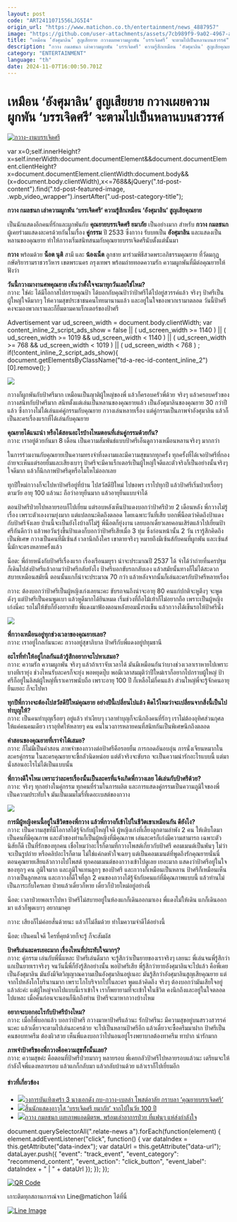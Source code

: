 ```yaml
---
layout: post
code: "ART2411071556LJG5I4"
origin_url: "https://www.matichon.co.th/entertainment/news_4887957"
image: "https://github.com/user-attachments/assets/7cb989f9-9a02-4967-a136-a1e2ef67a9d1"
title: "เหมือน ‘อังศุมาลิน’ สูญเสียยาย กวางเผยความผูกพัน ‘บรรเจิดศรี’ จะตามไปเป็นหลานบนสวรรค์"
description: "กวาง กมลชนก เล่าความผูกพัน 'บรรเจิดศรี' ความรู้สึกเหมือน 'อังศุมาลิน' สูญเสียคุณยาย"
category: "ENTERTAINMENT"
language: "th"
date: 2024-11-07T16:00:50.701Z
---
```


# เหมือน ‘อังศุมาลิน’ สูญเสียยาย กวางเผยความผูกพัน ‘บรรเจิดศรี’ จะตามไปเป็นหลานบนสวรรค์

[![](https://www.matichon.co.th/wp-content/uploads/2024/11/กวาง-งานบรรเจิดศรี.jpg "กวาง-งานบรรเจิดศรี")](https://www.matichon.co.th/wp-content/uploads/2024/11/กวาง-งานบรรเจิดศรี.jpg)

var x=0;self.innerHeight?x=self.innerWidth:document.documentElement&&document.documentElement.clientHeight?x=document.documentElement.clientWidth:document.body&&(x=document.body.clientWidth),x<=768&&jQuery(".td-post-content").find(".td-post-featured-image, .wpb\_video\_wrapper").insertAfter(".ud-post-category-title");

**กวาง กมลชนก เล่าความผูกพัน ‘บรรเจิดศรี’ ความรู้สึกเหมือน ‘อังศุมาลิน’ สูญเสียคุณยาย**

เป็นนักแสดงอีกคนที่รักและผูกพันกับ **คุณยายบรรเจิดศรี ยมาภัย** เป็นอย่างมาก สำหรับ **กวาง กมลชนก** ผู้เคยร่วมแสดงละครด้วยกันในเรื่อง **คู่กรรม** ปี 2533 ซึ่งกวาง รับบทเป็น **อังศุมาลิน** และแสดงเป็นหลานของคุณยาย ทำให้กวางเริ่มสนิทสนมกับคุณยายบรรเจิดศรีนับตั้งแต่นั้นมา

**กวาง** พร้อมด้วย **น็อต นุติ** สามี และ **น้องเน็ต** ลูกชาย มาร่วมพิธีสวดพระอภิธรรมคุณยาย ที่วัดมกุฏกษัตริยารามราชวรวิหาร เขตพระนคร กรุงเทพฯ พร้อมถ่ายทอดความรัก ความผูกพันที่มีต่อคุณยายให้ฟังว่า

**วันนี้กวางมางานศพคุณยาย เห็นว่าตั้งใจจะมาทุกวันเลยใช่ไหม?**  
กวาง: ใช่ค่ะ ได้มีโอกาสไปกราบคุณป้า ได้บอกกับคุณป้าว่าป้าศรีได้ไปอยู่สวรรค์แล้ว จริงๆ ป้าศรีเป็นผู้ใหญ่ใจดีมากๆ ให้ความสุขประชาชนคนไทยมานานแล้ว และอยู่ในใจของพวกเรามาตลอด วันนี้ป้าศรีคงจะมองพวกเราและก็ยิ้มตามคาแร็กเตอร์ของป้าศรี

Advertisement var ud\_screen\_width = document.body.clientWidth; var content\_inline\_2\_script\_ads\_show = false || ( ud\_screen\_width >= 1140 ) || ( ud\_screen\_width >= 1019 && ud\_screen\_width < 1140 ) || ( ud\_screen\_width >= 768 && ud\_screen\_width < 1019 ) || ( ud\_screen\_width < 768 ) ; if(!content\_inline\_2\_script\_ads\_show){ document.getElementsByClassName("td-a-rec-id-content\_inline\_2")\[0\].remove(); }

![](https://www.matichon.co.th/wp-content/uploads/2024/11/138457_0-1.jpg)

กวางก็ผูกพันกับป้าศรีมาก เหมือนเป็นญาติผู้ใหญ่ของพี่ แล้วก็ครอบครัวพี่ด้วย จริงๆ แล้วครอบครัวของกวางสนิทกับป้าศรีมาก สนิทตั้งแต่เล่นเป็นหลานของคุณยายแล้ว เป็นอังศุมาลินของคุณยาย 30 กว่าปีแล้ว ซึ่งกวางไม่ได้เล่นแค่คู่กรรมกับคุณยาย กวางเล่นหลายเรื่อง แต่คู่กรรมเป็นภาพจำอังศุมาลิน แล้วก็เป็นละครเรื่องแรกที่ได้เล่นกับคุณยาย

**คุณยายได้แนะนำ หรือได้สอนอะไรบ้างไหมตอนที่เล่นคู่กรรมด้วยกัน?**  
กวาง: เราอยู่ด้วยกันมา 8 เดือน เป็นความสัมพันธ์แบบป้าศรีเอ็นดูกวางเหมือนหลานจริงๆ มากกว่า

ในการร่วมงานกับคุณยายเป็นความทรงจำที่งดงามและมีความสุขมากทุกครั้ง ทุกครั้งที่ได้เจอป้าศรีที่กองถ่ายจะเห็นแต่รอยยิ้มและเสียงเบาๆ ป้าศรีจะมีคาแร็กเตอร์เป็นผู้ใหญ่ใจดีและตัวจริงก็เป็นอย่างนั้นจริงๆ ใจดีมาก แล้วก็นึกภาพป้าศรีดุหรือโมโหไม่ออกเลย

ทุกปีใหม่กวางก็จะไปหาป้าศรีอยู่ที่บ้าน ไปสวัสดีปีใหม่ ไปขอพร เราไปทุกปี แล้วป้าศรีเริ่มป่วยเรื่อยๆ ตามวัย อายุ 100 แล้วนะ ถือว่าอายุยืนมาก แล้วอายุยืนแบบจำได้

ตอนป้าศรีป่วยไปหลายรอบก็ไปเยี่ยม แต่รอบหลังเห็นป้าแดงบอกว่าป้าศรีป่วย 2 เดือนหลัง พี่กวางไม่รู้เรื่อง เพราะตัวเองงานยุ่งมาก แต่แปลกนะคิดถึงตลอด โดยเฉพาะวันที่เสีย บอกพี่น็อตว่าคิดถึงป้าแดงกับป้าศรีจังเลย ป่านนี้จะเป็นยังไงบ้างก็ไม่รู้ พี่น็อตก็ยุ่งงาน เลยบอกเดี๋ยวเลยคอนเสิร์ตแล้วไปเยี่ยมป้าศรีกันดีกว่า แล้วพอวันรุ่งขึ้นป้าแดงก็บอกว่าป้าศรีเสียเมื่อ 3 ทุ่ม ซึ่งก่อนหน้านั้น 2 วัน เรารู้สึกคิดถึงเป็นพิเศษ กวางเป็นคนที่มีเซ้นส์ เวลานึกถึงใคร เขาตายจริงๆ หมายถึงมีเซ้นส์กับคนที่ผูกพัน และเซ้นส์นี้มักจะตรงหลายครั้งแล้ว

น็อต: พี่ถ่ายหนังกับป้าศรีเรื่องแรก เรื่องเรือนมยุรา น่าจะประมาณปี 2537 ได้ จำได้ว่าถ่ายที่นครปฐม ก็เดินไปส่งป้าศรีแล้วถามว่าป้าศรีกลับยังไง ป้าศรีบอกขับรถกลับเอง แล้วสมัยนั้นทางก็ไม่ได้สะดวกสบายเหมือนสมัยนี้ ตอนนั้นแกก็น่าจะประมาณ 70 กว่า แล้วหลังจากนั้นก็เล่นละครกับป้าศรีหลายเรื่อง

กวาง: ต้องบอกว่าป้าศรีเป็นผู้หญิงเก่งเลยนะคะ ขับรถจนถึงน่าจะอายุ 80 คนแก่ปกติจะหูตึงๆ จะพูดดังๆ แต่ป้าศรีเป็นคนพูดเบา แล้วหูดีมากได้ยินหมด เริ่มช่วงที่ถือไม้เท้าก็ไม่อยากถือ เพราะเป็นผู้หญิงเก่งนี่คะ รถไม่ให้ขับก็ยังอยากขับ พี่แดงมาฟ้องตอนหลังยอมนั่งรถเข็น แล้วกวางได้เข็นรถให้ป้าศรีนั่ง

![](https://www.matichon.co.th/wp-content/uploads/2024/11/138458_0.jpg)

**พี่กวางเหมือนอยู่ทุกช่วงเวลาของคุณยายเลย?**  
กวาง: เราอยู่ไกลกันนะคะ กวางอยู่สุขาภิบาล ป้าศรีกับพี่แดงอยู่ปทุมธานี

**อะไรที่ทำให้อยู่ไกลกันแล้วรู้สึกอยากจะไปหาเสมอ?**  
กวาง: ความรัก ความผูกพัน จริงๆ แล้วถ้าเราจับเวลาได้ มันมีเหมือนกันว่าบางช่วงเวลาเราหายไปเพราะบางทีเรายุ่ง ช่วงไหนรับละครก็จะยุ่ง พอหยุดปุ๊บ พอมีเวลาสมมุติว่าปีใหม่เราก็อยากไปกราบผู้ใหญ่ ป้าศรีก็อยู่ในลิสต์ผู้ใหญ่ที่เราเคารพนับถือ เพราะอายุ 100 ปี ก็เหลือไม่กี่คนแล้ว ส่วนใหญ่พี่จะรู้จักคนอายุยืนเยอะ ก็จะไปหา

**ทุกปีพี่กวางจะต้องไปสวัสดีปีใหม่คุณยาย อย่างปีนี้เปลี่ยนไปแล้ว คิดไว้ไหมว่าจะเปลี่ยนจากสิ่งนี้เป็นไปทำบุญให้?**  
กวาง: เป็นคนทำบุญเรื่อยๆ อยู่แล้ว ทำเงียบๆ เวลาทำบุญก็จะนึกถึงคนที่รักๆ เราไม่ต้องอุทิศส่วนกุศลให้แค่คนคนเดียว เราอุทิศให้หลายๆ คน คนในวงการหลายคนที่สนิทกันเป็นพิเศษนึกถึงตลอด

**คำสอนของคุณยายที่เราจำได้เสมอ?**  
กวาง: ก็ไม่มีเป็นคำสอน ภาพจำของกวางต่อป้าศรีคือรอยยิ้ม การกอดอันอบอุ่น การนั่งเจียนหมากในละครคู่กรรม ในละครคุณยายจะขี้กลัวนิดหน่อย แต่ตัวจริงจะขับรถ จะเป็นความน่ารักอะไรแบบนี้ แต่มานั่งสอนอะไรไม่ได้เป็นแบบนั้น

**พี่กวางดีใจไหม เพราะว่าละครเรื่องนั้นเป็นละครที่แจ้งเกิดพี่กวางเลย ได้เล่นกับป้าศรีด้วย?**  
กวาง: จริงๆ ทุกอย่างในคู่กรรม ทุกคนที่ร่วมในการผลิต และการแสดงคู่กรรมเป็นความภูมิใจของพี่ เป็นความประทับใจ มันเป็นเมมโมรี่ที่เดอะเบสต์ของกวาง

![](https://www.matichon.co.th/wp-content/uploads/2024/11/138808_0.jpg)

**การมีผู้หญิงคนนี้อยู่ในชีวิตของพี่กวาง แล้วพี่กวางก็เข้าไปในชีวิตเขาเหมือนกัน ดียังไง?**  
กวาง: เป็นความสุขที่มีโอกาสได้รู้จักกับผู้ใหญ่ใจดี ผู้หญิงเก่งที่เลี้ยงลูกตามลำพัง 2 คน ให้เติบโตมาเป็นคนที่มีคุณภาพ และตัวของท่านก็เป็นผู้หญิงที่มีคุณภาพ เล่นละครก็เก่งมีความสามารถ เฉพาะตัว นิสัยก็ดี เป็นที่รักของทุกคน เชื่อไหมว่าอะไรก็ตามที่กวางโพสต์เกี่ยวกับป้าศรี คอมเมนต์เป็นพันๆ ไม่ว่าจะเป็นรูปถ่าย หรือคลิปอะไรก็ตาม ไม่ใช่แค่กดหัวใจเฉยๆ แต่เป็นคอมเมนต์ที่พูดถึงรักคุณยายนั่นนี่ ตอนคุณยายเสียแล้วกวางไปโพสต์ ทุกคอมเมนต์ของกวางเข้าไปดูเลย เยอะมาก แสดงว่าป้าศรีอยู่ในใจของทุกๆ คน ภูมิใจมาก และภูมิใจแทนลูกๆ ของป้าศรี และกวางก็เหมือนเป็นหลาน ป้าศรีก็เหมือนเห็นกวางเป็นลูกหลาน และกวางก็ดีใจที่ลูก 2 คนของกวางได้รู้จักกับคนแก่ที่มีคุณภาพแบบนี้ แล้วท่านไม่เป็นภาระกับใครเลย ป่วยแล้วเดี๋ยวก็หาย เดี๋ยวก็ป่วยใหม่อยู่อย่างนี้

น็อต: เวลาป่วยพอเราไปหา ป้าศรีไม่สบายอยู่ในห้องแกก็เดินออกมาเอง พี่แดงไม่ให้เดิน แกก็เดินออกมา แล้วก็พูดเบาๆ อยากมาคุย

กวาง: เสียงก็ไม่ค่อยสั่นด้วยนะ แล้วก็ไม่ลืมด้วย ทำไมความจำดีได้อย่างนี้

น็อต: เป็นคนใจดี ใครที่คุยด้วยก็จะรู้ ก็จะสัมผัส

**ป้าศรีเล่นละครเยอะมาก เรื่องไหนที่ประทับใจมากๆ?**  
กวาง: คู่กรรม เล่นกับพี่นี่แหละ ป้าศรีเล่นดีมาก จะรู้สึกว่าเป็นยายของเราจริงๆ เลยนะ พี่เล่นจนพี่รู้สึกว่าแกเป็นยายเราจริงๆ จนวันนี้พี่ก็ยังรู้สึกอย่างนั้น พอป้าศรีเสีย พี่รู้สึกว่ายายอังศุมาลินจะไปแล้ว คือพี่เคยเป็นอังศุมาลิน มันยังมีจิตวิญญาณความเป็นอังศุมาลินอยู่เนอะ มันรู้สึกว่าอังศุมาลินสูญเสียคุณยาย แต่จากไปหลังโกโบรินานมาก เพราะโกโบริจากไปในละคร พูดแล้วคิดถึง จริงๆ ต้องบอกว่ามันเสียใจอยู่แล้วล่ะค่ะ แต่ผู้ใหญ่จากไปแบบนี้เราเข้าใจ เราก็พยายามที่จะเข้าใจในชีวิต คงนึกถึงและอยู่ในใจตลอดไปแหละ เมื่อคืนก่อนจะนอนก็นึกถึงท่าน ป้าศรีจะมาหากวางบ้างไหม

**อยากจะบอกอะไรกับป้าศรีบ้างไหม?**  
กวาง: เมื่อกี้พี่บอกแล้ว บอกว่าป้าศรี กวางมาหาป้าศรีแล้วนะ รักป้าศรีนะ มีความสุขอยู่บนสรวงสวรรค์นะคะ แล้วเดี๋ยวจะตามไปเล่นละครด้วย จะไปเป็นหลานป้าศรีอีก แล้วเดี๋ยวจะซื้อครีมมาฝาก ป้าศรีเป็นคนชอบทาครีม ต้องผิวสวย เห็นพี่แดงบอกว่าไปนอนอยู่โรงพยาบาลต้องทาครีม ทาปาก น่ารักมาก

**ภาพจำป้าศรีของพี่กวางคือความสุขทั้งนั้นเลย?**  
กวาง: ความสุขค่ะ คือตอนที่ป้าศรีป่วยมากๆ หลายรอบ พี่เคยกลัวป้าศรีไปหลายรอบแล้วนะ เตรียมจะให้กำลังใจพี่แดงหลายรอบ แล้วแกก็กลับมา แล้วกลับบ้านด้วย แล้วเราก็ไปเยี่ยมอีก

#### ข่าวที่เกี่ยวข้อง

*   [![](https://www.matichon.co.th/wp-content/uploads/2024/11/yama1.jpg)วงการบันเทิงเศร้า 3 นางเอกดัง กบ-กวาง-เบลล่า โพสต์อาลัย กราบลา ‘คุณยายบรรเจิดศรี’](https://www.matichon.co.th/entertainment/thai-entertainment/news_4886630)
*   [![](https://www.matichon.co.th/wp-content/uploads/2024/11/F288ED46-B9BC-47BA-845E-4C524A63F91E.jpeg)สิ้นนักแสดงอาวุโส ‘บรรเจิดศรี ยมาภัย’ จากไปในวัย 100 ปี](https://www.matichon.co.th/entertainment/news_4884994)
*   [![](https://www.matichon.co.th/wp-content/uploads/2024/01/18CFC0D1-6CD1-437C-83FA-F6ECBA8AB7D4.jpeg)กวาง กมลชนก เผยภาพแอดมิตรพ. พร้อมเล่าอาการป่วย ที่แฟนๆ แห่ส่งกำลังใจ](https://www.matichon.co.th/entertainment/news_4374868)

document.querySelectorAll(".relate-news a").forEach(function(element) { element.addEventListener("click", function() { var dataIndex = this.getAttribute("data-index"); var dataUrl = this.getAttribute("data-url"); dataLayer.push({ "event": "track\_event", "event\_category": "recommend\_content", "event\_action": "click\_button", "event\_label": dataIndex + " | " + dataUrl }); }); });

[![QR Code](https://www.matichon.co.th/wp-content/uploads/2023/07/wob1371z.jpg)](https://lin.ee/ht0nDxX)

เกาะติดทุกสถานการณ์จาก Line@matichon ได้ที่นี่

[![Line Image](https://www.matichon.co.th/wp-content/uploads/2023/07/th.png)](https://lin.ee/ht0nDxX)
